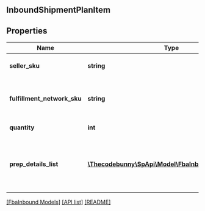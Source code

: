 ## InboundShipmentPlanItem

## Properties

Name | Type | Description | Notes
------------ | ------------- | ------------- | -------------
**seller_sku** | **string** | The seller SKU of the item. |
**fulfillment_network_sku** | **string** | Amazon&#39;s fulfillment network SKU of the item. |
**quantity** | **int** | The item quantity. |
**prep_details_list** | [**\Thecodebunny\SpApi\Model\FbaInbound\PrepDetails[]**](PrepDetails.md) | A list of preparation instructions and who is responsible for that preparation. | [optional]

[[FbaInbound Models]](../) [[API list]](../../Api) [[README]](../../../README.md)
